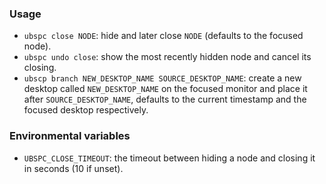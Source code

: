 ### Usage

* `ubspc close NODE`: hide and later close `NODE` (defaults to the focused node).
* `ubspc undo close`: show the most recently hidden node and cancel its closing.
* `ubscp branch NEW_DESKTOP_NAME SOURCE_DESKTOP_NAME`: create a new desktop called
  `NEW_DESKTOP_NAME` on the focused monitor and place it after `SOURCE_DESKTOP_NAME`,
  defaults to the current timestamp and the focused desktop respectively.

### Environmental variables

* `UBSPC_CLOSE_TIMEOUT`: the timeout between hiding a node and closing it
  in seconds (10 if unset).
